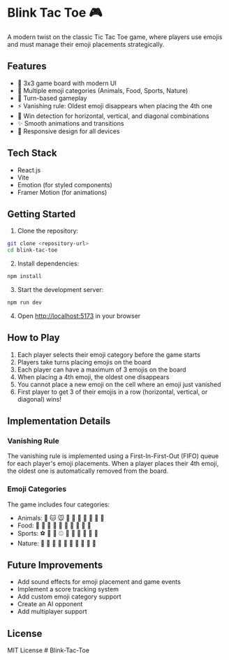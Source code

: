 # Blink Tac Toe 🎮

A modern twist on the classic Tic Tac Toe game, where players use emojis and must manage their emoji placements strategically.

## Features

- 🎯 3x3 game board with modern UI
- 🎨 Multiple emoji categories (Animals, Food, Sports, Nature)
- 🔄 Turn-based gameplay
- ⚡ Vanishing rule: Oldest emoji disappears when placing the 4th one
- 🎉 Win detection for horizontal, vertical, and diagonal combinations
- ✨ Smooth animations and transitions
- 📱 Responsive design for all devices

## Tech Stack

- React.js
- Vite
- Emotion (for styled components)
- Framer Motion (for animations)

## Getting Started

1. Clone the repository:
```bash
git clone <repository-url>
cd blink-tac-toe
```

2. Install dependencies:
```bash
npm install
```

3. Start the development server:
```bash
npm run dev
```

4. Open [http://localhost:5173](http://localhost:5173) in your browser

## How to Play

1. Each player selects their emoji category before the game starts
2. Players take turns placing emojis on the board
3. Each player can have a maximum of 3 emojis on the board
4. When placing a 4th emoji, the oldest one disappears
5. You cannot place a new emoji on the cell where an emoji just vanished
6. First player to get 3 of their emojis in a row (horizontal, vertical, or diagonal) wins!

## Implementation Details

### Vanishing Rule
The vanishing rule is implemented using a First-In-First-Out (FIFO) queue for each player's emoji placements. When a player places their 4th emoji, the oldest one is automatically removed from the board.

### Emoji Categories
The game includes four categories:
- Animals: 🐶 🐱 🐭 🐹 🐰 🦊 🐻 🐼 🐨 🐯
- Food: 🍕 🍔 🍟 🌭 🍿 🧂 🥨 🥪 🌮 🌯
- Sports: ⚽ 🏀 🏈 ⚾ 🥎 🎾 🏐 🏉 🎱 🏓
- Nature: 🌸 🌺 🌹 🌻 🌼 🌷 🌱 🌲 🌳 🌴

## Future Improvements

- Add sound effects for emoji placement and game events
- Implement a score tracking system
- Add custom emoji category support
- Create an AI opponent
- Add multiplayer support

## License

MIT License # Blink-Tac-Toe
